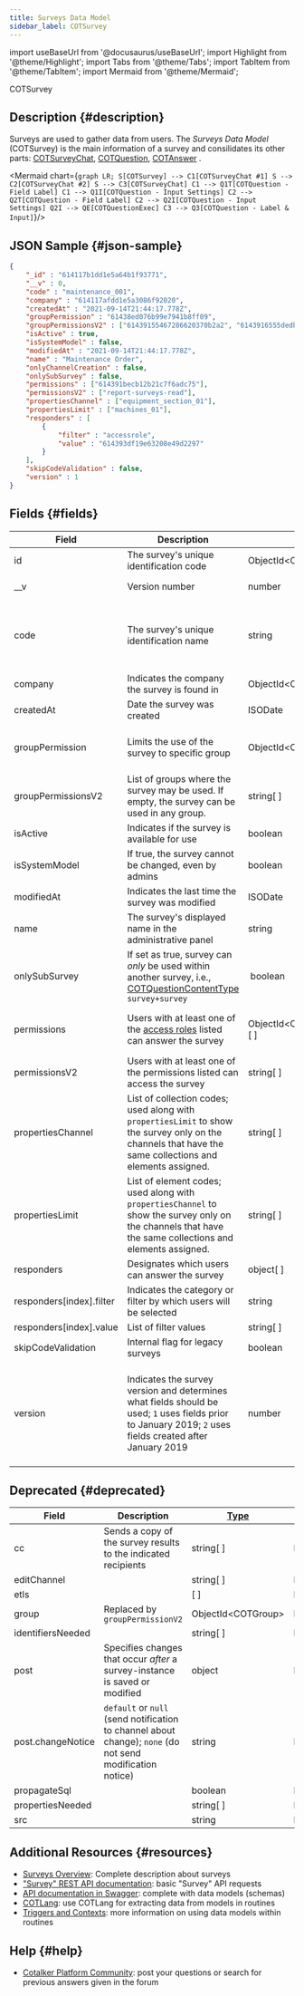 ```yaml
---
title: Surveys Data Model
sidebar_label: COTSurvey
---
```

import useBaseUrl from '@docusaurus/useBaseUrl';
import Highlight from '@theme/Highlight';
import Tabs from '@theme/Tabs';
import TabItem from '@theme/TabItem';
import Mermaid from '@theme/Mermaid';

<span className="hero__subtitle">COTSurvey</span>

## Description {#description}
Surveys are used to gather data from users. The _Surveys Data Model_ (COTSurvey) is the main information of a survey and consilidates its other parts: [COTSurveyChat](/docs/documentation/models/surveys/model_surveychats), [COTQuestion](/docs/documentation/models/surveys/model_questions), [COTAnswer](/docs/documentation/models/surveys/model_answers) .

<Mermaid chart={`
	graph LR;
        S[COTSurvey] --> C1[COTSurveyChat #1]
        S --> C2[COTSurveyChat #2]
        S --> C3[COTSurveyChat]
        C1 --> Q1T[COTQuestion - Field Label]
        C1 --> Q1I[COTQuestion - Input Settings]
        C2 --> Q2T[COTQuestion - Field Label]
        C2 --> Q2I[COTQuestion - Input Settings]
        Q2I --> QE[COTQuestionExec]
        C3 --> Q3[COTQuestion - Label & Input]
`}/>

## JSON Sample {#json-sample}

```json
{
    "_id" : "614117b1dd1e5a64b1f93771",
    "__v" : 0,
    "code" : "maintenance_001",
    "company" : "614117afdd1e5a3086f92020",
    "createdAt" : "2021-09-14T21:44:17.778Z",
    "groupPermission" : "61438ed076b99e7941b8ff09",
    "groupPermissionsV2" : ["61439155467286620370b2a2", "6143916555dedbe9efe9baf0"],
    "isActive" : true,
    "isSystemModel" : false,
    "modifiedAt" : "2021-09-14T21:44:17.778Z",
    "name" : "Maintenance Order",
    "onlyChannelCreation" : false,
    "onlySubSurvey" : false,
    "permissions" : ["614391becb12b21c7f6adc75"],
    "permissionsV2" : ["report-surveys-read"],
    "propertiesChannel" : ["equipment_section_01"],
    "propertiesLimit" : ["machines_01"],
    "responders" : [
        {
            "filter" : "accessrole",
            "value" : "614393df19e63208e49d2297"
        }
    ],
    "skipCodeValidation" : false,
    "version" : 1
}
```

## Fields {#fields}

| Field | Description | [Type](/docs/documentation/models/overview_model#data-types) | Notes |
| ---- | ---- | ---- | ---- |
| id | The survey's unique identification code | ObjectId<COTSurvey\> | | 
| __v | Version number | number | For internal system use only |
| code | The survey's unique identification name | string | Maximum 60 characters; only lowercase letters, numbers, and underscore allowed; must be unique. |
| company | Indicates the company the survey is found in | ObjectId<COTCompany\> | |
| createdAt | Date the survey was created | ISODate | YYYY-MM-DDTHH:mm:ss.SSSZ |
| groupPermission | Limits the use of the survey to specific group | ObjectId<COTGroup\> | Soon to be deprecated and replaced by `groupPermissionsV2`. |
| groupPermissionsV2 | List of groups where the survey may be used. If empty, the survey can be used in any group. | string[ ] | |
| isActive | Indicates if the survey is available for use | boolean | |
| isSystemModel | If true, the survey cannot be changed, even by admins | boolean | |
| modifiedAt | Indicates the last time the survey was modified | ISODate | YYYY-MM-DDTHH:mm:ss.SSSZ |
| name | The survey's displayed name in the administrative panel | string | |
| onlySubSurvey | If set as true, survey can _only_ be used within another survey, i.e., [COTQuestionContentType](/docs/documentation/models/surveys/model_questionContentType) `survey+survey` | boolean | [Survey Component](/docs/documentation/admin/survey/components/survey) |
| permissions | Users with at least one of the [access roles](/docs/documentation/models/users/model_accessroles) listed can answer the survey | ObjectId<COTAccessRole\>[ ] | Soon to be deprecated and replaced by `permissionsV2`. |
| permissionsV2 | Users with at least one of the permissions listed can access the survey | string[ ] | [List of default permissions](/docs/documentation/admin/admin_accessrole#default-permissions) |
| propertiesChannel | List of collection codes; used along with `propertiesLimit` to show the survey only on the channels that have the same collections and elements assigned. | string[ ] | |
| propertiesLimit | List of element codes; used along with `propertiesChannel` to show the survey only on the channels that have the same collections and elements assigned. | string[ ] | |
| responders | Designates which users can answer the survey | object[ ] | |
| responders[index].filter | Indicates the category or filter by which users will be selected | string | Options: `job`, `email`, `accessrole` |
| responders[index].value | List of filter values | string[ ] | |
| skipCodeValidation | Internal flag for legacy surveys | boolean | |
| version | Indicates the survey version and determines what fields should be used; `1` uses fields prior to January 2019; `2` uses fields created after January 2019 | number | Fields prior to January 2019: `permissions`, `group`, `groupPermissions`. Fields created after January 2019: `permissionsV2`, `groupPermissionsV2`, `onlySubSurvey`. |


## Deprecated {#deprecated}

| Field | Description | [Type](/docs/documentation/models/overview_model#data-types) | Notes |
| ---- | ---- | ---- | ---- |
| cc | Sends a copy of the survey results to the indicated recipients | string[ ] | DEPRECATED |
| editChannel | | string[ ] | DEPRECATED |
| etls | | [ ] | DEPRECATED |
| group | Replaced by `groupPermissionV2` | ObjectId<COTGroup\> | DEPRECATED |
| identifiersNeeded | | string[ ] | DEPRECATED |
| post | Specifies changes that occur _after_ a survey-instance is saved or modified | object | DEPRECATED |
| post.changeNotice | `default` or `null` (send notification to channel about change); `none` (do not send modification notice) | string | DEPRECATED |
| propagateSql | | boolean | DEPRECATED |
| propertiesNeeded | | string[ ] | DEPRECATED |
| src | | string | DEPRECATED |

## Additional Resources {#resources}

- [Surveys Overview](/docs/documentation/admin/survey/survey_overview): Complete description about surveys
- ["Survey" REST API documentation](/docs/documentation/api/surveys/surveys): basic "Survey" API requests
- [API documentation in Swagger](https://www.cotalker.com/swagger/core/?key=woubtjf4olr0t4zgutuwn6scbcm6hd3qh1cgl5obmohpbm3mfublnwcvv67lodgjvd3h86s9ppshtvmf95gepsqh6nizq9liu7f): complete with data models (schemas)
- [COTLang](/docs/documentation/automation/admin_cotlang): use COTLang for extracting data from models in routines
- [Triggers and Contexts](/docs/documentation/automation/triggers_and_contexts): more information on using data models within routines

## Help {#help}

- [Cotalker Platform Community](https://github.com/Cotalker/documentation/discussions): post your questions or search for previous answers given in the forum

